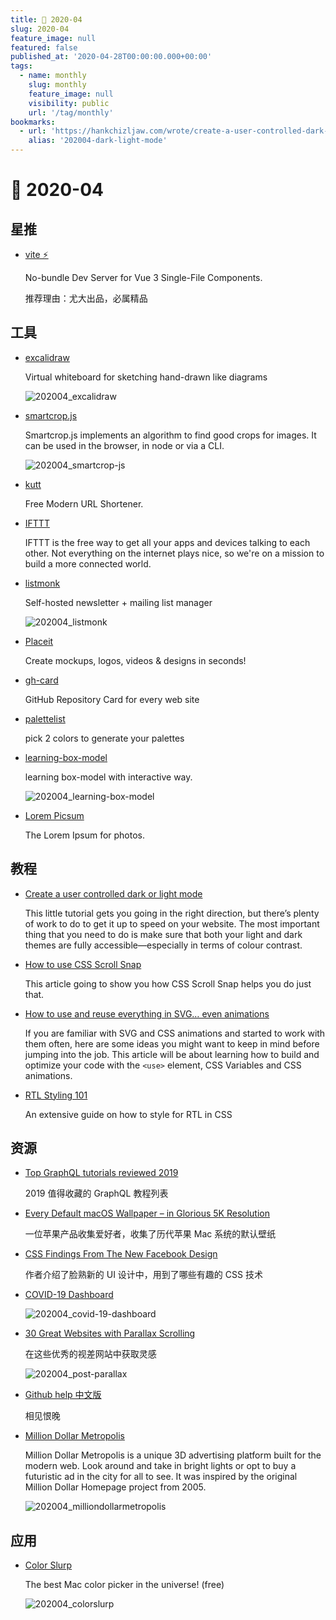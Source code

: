 ```yaml
---
title: 📖 2020-04
slug: 2020-04
feature_image: null
featured: false
published_at: '2020-04-28T00:00:00.000+00:00'
tags:
  - name: monthly
    slug: monthly
    feature_image: null
    visibility: public
    url: '/tag/monthly'
bookmarks:
  - url: 'https://hankchizljaw.com/wrote/create-a-user-controlled-dark-or-light-mode/'
    alias: '202004-dark-light-mode'
---
```


# 📖 2020-04

## 星推

* [vite ⚡](https://github.com/vuejs/vite)

  No-bundle Dev Server for Vue 3 Single-File Components.

  推荐理由：尤大出品，必属精品

## 工具

* [excalidraw](https://excalidraw.com/)

  Virtual whiteboard for sketching hand-drawn like diagrams

  ![202004_excalidraw](https://cdn.jsdelivr.net/gh/xiaoluoboding/image-hub@latest/images/2020/04/202004_excalidraw.png)

* [smartcrop.js](https://github.com/jwagner/smartcrop.js)

  Smartcrop.js implements an algorithm to find good crops for images. It can be used in the browser, in node or via a CLI.

  ![202004_smartcrop-js](https://cdn.jsdelivr.net/gh/xiaoluoboding/image-hub@latest/images/2020/04/202004_smartcrop-js.jpeg)

* [kutt](https://github.com/thedevs-network/kutt)

  Free Modern URL Shortener.

* [IFTTT](https://ifttt.com/)

  IFTTT is the free way to get all your apps and devices talking to each other. Not everything on the internet plays nice, so we're on a mission to build a more connected world.

* [listmonk](https://listmonk.app/)

  Self-hosted newsletter + mailing list manager

  ![202004_listmonk](https://cdn.jsdelivr.net/gh/xiaoluoboding/image-hub@latest/images/2020/04/202004_listmonk.png)

* [Placeit](https://placeit.net/)

  Create mockups, logos, videos & designs in seconds!

* [gh-card](https://gh-card.dev/)

  GitHub Repository Card for every web site

* [palettelist](https://www.palettelist.com/)

  pick 2 colors to generate your palettes

* [learning-box-model](https://codepen.io/carolineartz/pen/ogVXZj?editors=1010)

  learning box-model with interactive way.

  ![202004_learning-box-model](https://cdn.jsdelivr.net/gh/xiaoluoboding/image-hub@latest/images/2020/04/202004_learning-box-model.png)

* [Lorem Picsum](https://picsum.photos/)

  The Lorem Ipsum for photos.

## 教程

* [Create a user controlled dark or light mode](https://hankchizljaw.com/wrote/create-a-user-controlled-dark-or-light-mode/)

  This little tutorial gets you going in the right direction, but there’s plenty of work to do to get it up to speed on your website. The most important thing that you need to do is make sure that both your light and dark themes are fully accessible—especially in terms of colour contrast.

  <Bookmark alias="202004-dark-light-mode" size="small" />

* [How to use CSS Scroll Snap](https://blog.logrocket.com/how-to-use-css-scroll-snap/)

  This article going to show you how CSS Scroll Snap helps you do just that.

* [How to use and reuse everything in SVG… even animations](https://leniolabs.com/conferencias/2020/04/02/use-and-reuse-everything-in-SVG.html)

  If you are familiar with SVG and CSS animations and started to work with them often, here are some ideas you might want to keep in mind before jumping into the job. This article will be about learning how to build and optimize your code with the `<use>` element, CSS Variables and CSS animations.

* [RTL Styling 101](https://rtlstyling.com/)

  An extensive guide on how to style for RTL in CSS

## 资源

* [Top GraphQL tutorials reviewed 2019](https://blog.graphqleditor.com/top-graphql-tutorials-reviewed-2019/)

  2019 值得收藏的 GraphQL 教程列表

* [Every Default macOS Wallpaper – in Glorious 5K Resolution](https://512pixels.net/projects/default-mac-wallpapers-in-5k/)

  一位苹果产品收集爱好者，收集了历代苹果 Mac 系统的默认壁纸

* [CSS Findings From The New Facebook Design](https://ishadeed.com/article/new-facebook-css/)

  作者介绍了脸熟新的 UI 设计中，用到了哪些有趣的 CSS 技术

* [COVID-19 Dashboard](https://www.arcgis.com/apps/opsdashboard/index.html#/bda7594740fd40299423467b48e9ecf6)

  ![202004_covid-19-dashboard](https://cdn.jsdelivr.net/gh/xiaoluoboding/image-hub@latest/images/2020/04/202004_covid-19-dashboard.jpg)

* [30 Great Websites with Parallax Scrolling](https://www.awwwards.com/30-great-websites-with-parallax-scrolling.html)

  在这些优秀的视差网站中获取灵感

  ![202004_post-parallax](https://cdn.jsdelivr.net/gh/xiaoluoboding/image-hub@latest/images/2020/04/202004_post-parallax.jpg)

* [Github help 中文版](https://help.github.com/cn)

  相见恨晚

* [Million Dollar Metropolis](https://milliondollarmetropolis.com/)

  Million Dollar Metropolis is a unique 3D advertising platform built for the modern web. Look around and take in bright lights or opt to buy a futuristic ad in the city for all to see. It was inspired by the original Million Dollar Homepage project from 2005.

  ![202004_milliondollarmetropolis](https://cdn.jsdelivr.net/gh/xiaoluoboding/image-hub@latest/images/2020/04/202004_milliondollarmetropolis.jpg)

## 应用

* [Color Slurp](http://colorslurp.com/)

  The best Mac color picker in the universe! (free)

  ![202004_colorslurp](https://cdn.jsdelivr.net/gh/xiaoluoboding/image-hub@latest/images/2020/04/202004_colorslurp.jpg)
